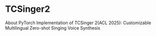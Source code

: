 # TCSinger2
About PyTorch Implementation of TCSinger 2(ACL 2025): Customizable Multilingual Zero-shot Singing Voice Synthesis
